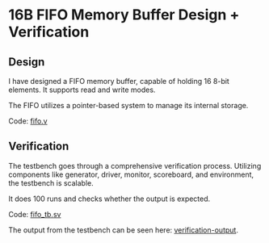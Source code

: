 # 16B FIFO Memory Buffer Design + Verification

## Design
I have designed a FIFO memory buffer, capable of holding 16 8-bit elements. It supports read and write modes.

The FIFO utilizes a pointer-based system to manage its internal storage.

Code: [fifo.v](https://github.com/coolnikitav/nikitas-notebook/blob/main/engineering/fifo/fifo.v)

## Verification
The testbench goes through a comprehensive verification process. Utilizing components like generator, driver, monitor, scoreboard, and environment, the testbench is scalable.

It does 100 runs and checks whether the output is expected.

Code: [fifo_tb.sv](https://github.com/coolnikitav/nikitas-notebook/blob/main/engineering/fifo/fifo_tb.sv)

The output from the testbench can be seen here: [verification-output](https://github.com/coolnikitav/nikitas-notebook/blob/main/engineering/fifo/verification-output.md).
